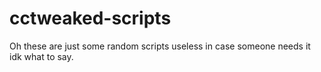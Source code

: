 # cctweaked-scripts
Oh these are just some random scripts useless in case someone needs it idk what to say.
